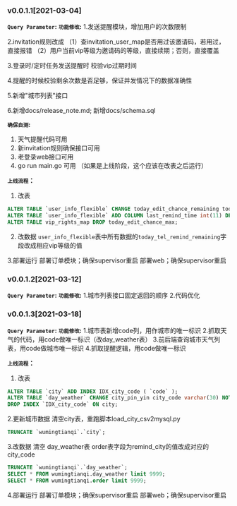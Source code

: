 ### v0.0.1.1[2021-03-04]
**`Query Parameter`:**
**`功能修改`:**
1.发送提醒模块，增加用户的次数限制

2.invitation规则改成
  （1）查invitation_user_map是否用过该邀请码，若用过，直接报错
  （2）用户当前vip等级为邀请码的等级，直接续期；否则，直接覆盖

3.登录时/定时任务发送提醒时 校验vip过期时间

4.提醒的时候校验剩余次数是否足够，保证并发情况下的数据准确性

5.新增"城市列表"接口

6.新增docs/release_note.md; 新增docs/schema.sql

**`确保自测`:**
1. 天气提醒代码可用
2. 新invitation规则确保接口可用
3. 老登录web接口可用
4. go run main.go 可用 （如果是上线阶段，这个应该在改表之后运行）

**`上线流程`：**
1. 改表
```sql
ALTER TABLE `user_info_flexible` CHANGE today_edit_chance_remaining today_tel_remind_remaining int(3) DEFAULT '0' COMMENT '短信提醒当天剩余次数';
ALTER TABLE `user_info_flexible` ADD COLUMN last_remind_time int(11) DEFAULT '20000101' COMMENT '上次提醒时间' AFTER today_tel_remind_remaining;
ALTER TABLE vip_rights_map DROP today_edit_chance_max;
```

2. 改数据
`user_info_flexible`表中所有数据的`today_tel_remind_remaining`字段改成相应vip等级的值

3.部署运行
部署订单模块；确保supervisor重启
部署web；确保supervisor重启

### v0.0.1.2[2021-03-12]
**`Query Parameter`:**
**`功能修改`:**
1.城市列表接口固定返回的顺序
2.代码优化


### v0.0.1.3[2021-03-18]
**`Query Parameter`:**
**`功能修改`:**
1.城市表新增code列，用作城市的唯一标识
2.抓取天气的代码，用code做唯一标识（改day_weather表）
3.前后端查询城市天气列表，用code做城市唯一标识
4.抓取提醒逻辑，用code做唯一标识


**`上线流程`：**
1. 改表
```sql
ALTER TABLE `city` ADD INDEX IDX_city_code ( `code` );
ALTER TABLE `day_weather` CHANGE city_pin_yin city_code varchar(30) NOT NULL;
DROP INDEX `IDX_city_code` ON city;
```

2.更新城市数据
清空city表，重跑脚本load_city_csv2mysql.py
```sql
TRUNCATE `wumingtianqi`.`city`;
```

3.改数据
清空 day_weather表
order表字段为remind_city的值改成对应的city_code
```sql
TRUNCATE `wumingtianqi`.`day_weather`;
SELECT * FROM wumingtianqi.day_weather limit 9999;
SELECT * FROM wumingtianqi.order limit 9999;
```

4.部署运行
部署订单模块；确保supervisor重启
部署web；确保supervisor重启

